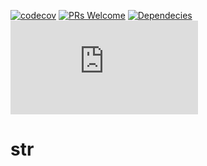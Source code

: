 [![codecov](https://codecov.io/gh/manelet/str/branch/master/graph/badge.svg)](https://codecov.io/gh/manelet/str) [![PRs Welcome](https://img.shields.io/badge/PRs-welcome-brightgreen.svg?style=flat-square)](https://github.com/manelet/str/compare) [![Dependecies](https://badgen.net/bundlephobia/dependency-count/str)](https://npmjs.com/package/str) [![Size](https://badgen.net/badgesize/gzip/manelet/str/master/dist/str.min.js)](https://npmjs.com/package/str)

# str
